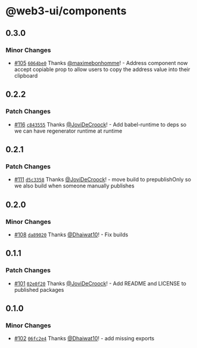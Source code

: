 # @web3-ui/components

## 0.3.0

### Minor Changes

- [#105](https://github.com/Developer-DAO/web3-ui/pull/105) [`6064be0`](https://github.com/Developer-DAO/web3-ui/commit/6064be033150ccd4df52c913a3d55ce2c63c262b) Thanks [@maximebonhomme](https://github.com/maximebonhomme)! - Address component now accept copiable prop to allow users to copy the address value into their clipboard

## 0.2.2

### Patch Changes

- [#116](https://github.com/Developer-DAO/web3-ui/pull/116) [`c843555`](https://github.com/Developer-DAO/web3-ui/commit/c843555369f56c01653f0486e54a31a382353ed4) Thanks [@JoviDeCroock](https://github.com/JoviDeCroock)! - Add babel-runtime to deps so we can have regenerator runtime at runtime

## 0.2.1

### Patch Changes

- [#111](https://github.com/Developer-DAO/web3-ui/pull/111) [`d5c3358`](https://github.com/Developer-DAO/web3-ui/commit/d5c3358e0a487359619c4fe234d573b0940b34a8) Thanks [@JoviDeCroock](https://github.com/JoviDeCroock)! - move build to prepublishOnly so we also build when someone manually publishes

## 0.2.0

### Minor Changes

- [#108](https://github.com/Developer-DAO/web3-ui/pull/108) [`da89020`](https://github.com/Developer-DAO/web3-ui/commit/da89020b0ccf5bfc170bbdede25d2bb379c376ba) Thanks [@Dhaiwat10](https://github.com/Dhaiwat10)! - Fix builds

## 0.1.1

### Patch Changes

- [#101](https://github.com/Developer-DAO/web3-ui/pull/101) [`02e0f20`](https://github.com/Developer-DAO/web3-ui/commit/02e0f202d0682f8af502c63b5c2ec73a6518205e) Thanks [@JoviDeCroock](https://github.com/JoviDeCroock)! - Add README and LICENSE to published packages

## 0.1.0

### Minor Changes

- [#102](https://github.com/Developer-DAO/web3-ui/pull/102) [`06fc2e4`](https://github.com/Developer-DAO/web3-ui/commit/06fc2e4f9a7934bde04d001f39685f0560205107) Thanks [@Dhaiwat10](https://github.com/Dhaiwat10)! - add missing exports
